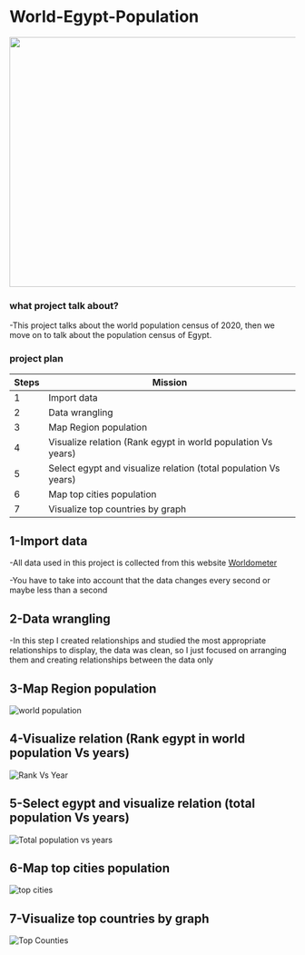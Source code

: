 # World-Egypt-Population
<p align="center">
  <img 
    width="1000"
    height="440"
    src="https://pbs.twimg.com/media/Egb6ZkZUMAAZOpF.jpg:large"
  >
</p>


### what project talk about?
-This project talks about the world population census of 2020, then we move on to talk about the population census of Egypt.


### project plan

| Steps  | Mission |
| ------------- | ------------- |
| 1  | Import data   |
| 2  | Data wrangling  |
| 3  | Map Region population  |
| 4  | Visualize relation (Rank egypt in world population Vs years)  |
| 5  | Select egypt and visualize relation (total population Vs years)  |
| 6  | Map top cities population  |
| 7  | Visualize top countries by graph  |


## 1-Import data
-All data used in this project is collected from this website <a href="https://www.worldometers.info/world-population/#region/" target="_blank">Worldometer</a>

-You have to take into account that the data changes every second or maybe less than a second

## 2-Data wrangling
-In this step I created relationships and studied the most appropriate relationships to display, the data was clean, so I just focused on arranging them and creating relationships between the data only

## 3-Map Region population
![world population](https://user-images.githubusercontent.com/104658866/180085611-51b11a0a-7fb7-404a-9159-6e6866a13419.gif)

## 4-Visualize relation (Rank egypt in world population Vs years)
![Rank Vs Year](https://user-images.githubusercontent.com/104658866/180086116-39758f87-d38d-4eae-a2e3-158dc120d0cb.png)

## 5-Select egypt and visualize relation (total population Vs years)
![Total population vs years](https://user-images.githubusercontent.com/104658866/180086026-52303400-fa65-4a92-be51-381c9346d59b.png)

## 6-Map top cities population
![top cities ](https://user-images.githubusercontent.com/104658866/180086180-8f95b281-2bf6-4147-b8dc-ac915a578166.gif)

## 7-Visualize top countries by graph
![Top Counties](https://user-images.githubusercontent.com/104658866/180086250-24de0738-4605-424c-a657-06ba3d9eb751.png)

